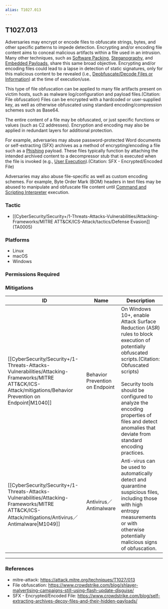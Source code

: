 ```yaml
---
alias: T1027.013
---
```


## T1027.013

Adversaries may encrypt or encode files to obfuscate strings, bytes, and other specific patterns to impede detection. Encrypting and/or encoding file content aims to conceal malicious artifacts within a file used in an intrusion. Many other techniques, such as [Software Packing](https://attack.mitre.org/techniques/T1027/002), [Steganography](https://attack.mitre.org/techniques/T1027/003), and [Embedded Payloads](https://attack.mitre.org/techniques/T1027/009), share this same broad objective. Encrypting and/or encoding files could lead to a lapse in detection of static signatures, only for this malicious content to be revealed (i.e., [Deobfuscate/Decode Files or Information](https://attack.mitre.org/techniques/T1140)) at the time of execution/use.

This type of file obfuscation can be applied to many file artifacts present on victim hosts, such as malware log/configuration and payload files.(Citation: File obfuscation) Files can be encrypted with a hardcoded or user-supplied key, as well as otherwise obfuscated using standard encoding/compression schemes such as Base64.

The entire content of a file may be obfuscated, or just specific functions or values (such as C2 addresses). Encryption and encoding may also be applied in redundant layers for additional protection.

For example, adversaries may abuse password-protected Word documents or self-extracting (SFX) archives as a method of encrypting/encoding a file such as a [Phishing](https://attack.mitre.org/techniques/T1566) payload. These files typically function by attaching the intended archived content to a decompressor stub that is executed when the file is invoked (e.g., [User Execution](https://attack.mitre.org/techniques/T1204)).(Citation: SFX - Encrypted/Encoded File) 

Adversaries may also abuse file-specific as well as custom encoding schemes. For example, Byte Order Mark (BOM) headers in text files may be abused to manipulate and obfuscate file content until [Command and Scripting Interpreter](https://attack.mitre.org/techniques/T1059) execution.


### Tactic
- [[CyberSecurity/Security+/1-Threats-Attacks-Vulnerabilities/Attacking-Frameworks/MITRE ATT&CK/ICS-Attack/tactics/Defense Evasion]] (TA0005)

### Platforms
- Linux
- macOS
- Windows

### Permissions Required

### Mitigations

| ID | Name | Description |
| --- | --- | --- |
| [[CyberSecurity/Security+/1-Threats-Attacks-Vulnerabilities/Attacking-Frameworks/MITRE ATT&CK/ICS-Attack/mitigations/Behavior Prevention on Endpoint\|M1040]] | Behavior Prevention on Endpoint | On Windows 10+, enable Attack Surface Reduction (ASR) rules to block execution of potentially obfuscated scripts.(Citation: Obfuscated scripts)<br /><br />Security tools should be configured to analyze the encoding properties of files and detect anomalies that deviate from standard encoding practices. |
| [[CyberSecurity/Security+/1-Threats-Attacks-Vulnerabilities/Attacking-Frameworks/MITRE ATT&CK/ICS-Attack/mitigations/Antivirus／Antimalware\|M1049]] | Antivirus／Antimalware | Anti-virus can be used to automatically detect and quarantine suspicious files, including those with high entropy measurements or with otherwise potentially malicious signs of obfuscation. |


---
### References

- mitre-attack: https://attack.mitre.org/techniques/T1027/013
- File obfuscation: https://www.crowdstrike.com/blog/shlayer-malvertising-campaigns-still-using-flash-update-disguise/
- SFX - Encrypted/Encoded File: https://www.crowdstrike.com/blog/self-extracting-archives-decoy-files-and-their-hidden-payloads/
